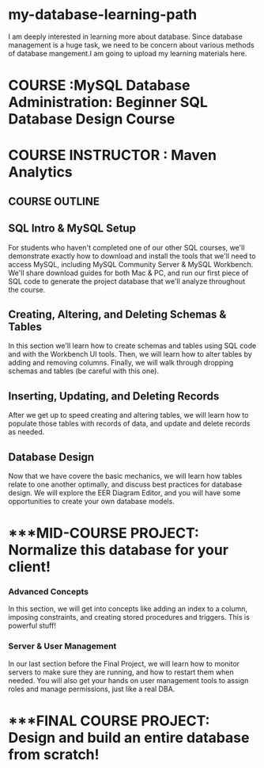 # my-database-learning-path
I am deeply  interested in learning more about database. Since database management is a huge task, we need to be concern about various  methods  of  database mangement.I am going to upload my learning materials here.

# COURSE :MySQL Database Administration: Beginner SQL Database Design Course
# COURSE INSTRUCTOR : Maven Analytics

## COURSE OUTLINE



## SQL Intro & MySQL Setup

For students who haven't completed one of our other SQL courses, we'll demonstrate exactly how to download and install the tools that we'll need to access MySQL, including MySQL Community Server & MySQL Workbench. We'll share download guides for both Mac & PC, and run our first piece of SQL code to generate the project database that we'll analyze throughout the course.

## Creating, Altering, and Deleting Schemas & Tables

In this section we'll learn how to create schemas and tables using SQL code and with the Workbench UI tools. Then, we will learn how to alter tables by adding and removing columns. Finally, we will walk through dropping schemas and tables (be careful with this one).

## Inserting, Updating, and Deleting Records

After we get up to speed creating and altering tables, we will learn how to populate those tables with records of data, and update and delete records as needed.

## Database Design

Now that we have covere the basic mechanics, we will learn how tables relate to one another optimally, and discuss best practices for database design. We will explore the EER Diagram Editor, and you will have some opportunities to create your own database models.


# ***MID-COURSE PROJECT: Normalize this database for your client! 

### Advanced Concepts
In this section, we will get into concepts like adding an index to a column, imposing constraints, and creating stored procedures and triggers. This is powerful stuff! 

### Server & User Management
In our last section before the Final Project, we will learn how to monitor servers to make sure they are running, and how to restart them when needed. You will also get your hands on user management tools to assign roles and manage permissions, just like a real DBA.

# ***FINAL COURSE PROJECT: Design and build an entire database from scratch! 
